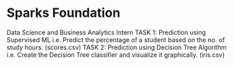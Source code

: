 # Sparks Foundation
Data Science and Business Analytics Intern
TASK 1: Prediction using Supervised ML i.e. Predict the percentage of a student based on the no. of study hours. (scores.csv)
TASK 2: Prediction using Decision Tree Algorithm i.e. Create the Decision Tree classifier and visualize it graphically. (iris.csv)
